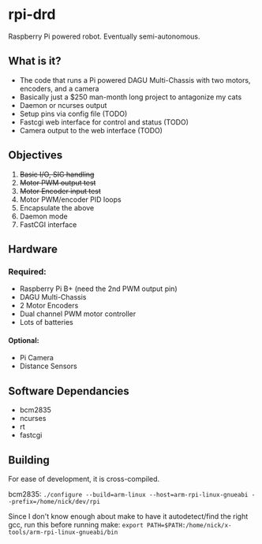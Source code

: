 rpi-drd
=======

Raspberry Pi powered robot. Eventually semi-autonomous.

## What is it?
* The code that runs a Pi powered DAGU Multi-Chassis with two motors, encoders, and a camera
* Basically just a $250 man-month long project to antagonize my cats
* Daemon or ncurses output
* Setup pins via config file (TODO)
* Fastcgi web interface for control and status (TODO)
* Camera output to the web interface (TODO)

## Objectives
1. <del>Basic I/O, SIG handling</del>
1. <del>Motor PWM output test</del>
1. <del>Motor Encoder input test</del>
1. Motor PWM/encoder PID loops
1. Encapsulate the above
1. Daemon mode
1. FastCGI interface

## Hardware
### Required:
* Raspberry Pi B+ (need the 2nd PWM output pin)
* DAGU Multi-Chassis
* 2 Motor Encoders
* Dual channel PWM motor controller
* Lots of batteries

#### Optional:
* Pi Camera
* Distance Sensors

## Software Dependancies
* bcm2835
* ncurses
* rt
* fastcgi

## Building
For ease of development, it is cross-compiled.

bcm2835:
`./configure --build=arm-linux --host=arm-rpi-linux-gnueabi --prefix=/home/nick/dev/rpi`

Since I don't know enough about make to have it autodetect/find the right gcc, run this before running make:
`export PATH=$PATH:/home/nick/x-tools/arm-rpi-linux-gnueabi/bin`
